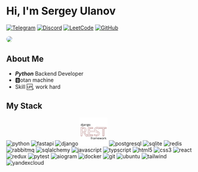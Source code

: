 # Hi, I'm Sergey Ulanov 
[![Telegram](https://img.shields.io/badge/Telegram-2CA5E0?style=for-the-badge&logo=telegram&logoColor=white)](https://t.me/ekwzex)
[![Discord](https://img.shields.io/badge/Discord-%235865F2.svg?style=for-the-badge&logo=discord&logoColor=white)](https://discord.com/users/668015275542708224)
[![LeetCode](https://img.shields.io/badge/LeetCode-ffffff?style=for-the-badge&logo=LeetCode&logoColor=#d16c06)](https://leetcode.com/u/ekwize/)
[![GitHub](https://img.shields.io/badge/GitHub-000000?style=for-the-badge&logo=github&logoColor=white)](https://github.com/ekwize)

<div style="margin-right: 20px">
    <img src="https://i.ibb.co/WKhgNFf/2c93f0bdad7cbc950646add789382f35.webp" height=300  style="max-width: 100%; border-radius: 15px"/>
</div>

## About Me

- ***Python*** Backend Developer
- 🅱️otan machine
- Skill 🆙, work hard

## My Stack

<div>
  <img src="https://devicon-website.vercel.app/api/python/original.svg" alt="python" width=75 />
  <img src="https://devicon-website.vercel.app/api/fastapi/original-wordmark.svg" alt="fastapi" width=75 />
  <img src="https://devicon-website.vercel.app/api/django/plain-wordmark.svg" alt="django" width=75 />
  <img src="https://github.com/devicons/devicon/blob/master/icons/djangorest/djangorest-original-wordmark.svg" alt="djangorestframework" width="75" />
  <img src="https://devicon-website.vercel.app/api/postgresql/original.svg" alt="postgresql" width=75 />
  <img src="https://devicon-website.vercel.app/api/sqlite/original-wordmark.svg" alt="sqlite" width=75 />
  <img src="https://devicon-website.vercel.app/api/redis/original.svg" alt="redis" width=75 />
  <img src="https://www.vectorlogo.zone/logos/rabbitmq/rabbitmq-icon.svg" alt="rabbitmq" width=75/>
  <img src="https://devicon-website.vercel.app/api/sqlalchemy/original.svg" alt="sqlalchemy" width=75 />
  <img src="https://devicon-website.vercel.app/api/javascript/original.svg" alt="javascript" width=75 />
  <img src="https://devicon-website.vercel.app/api/typescript/original.svg" alt="typscript" width=75 />
  <img src="https://devicon-website.vercel.app/api/html5/original.svg" alt="html5" width=75 />
  <img src="https://devicon-website.vercel.app/api/css3/original.svg" alt="css3" width=75 />
  <img src="https://devicon-website.vercel.app/api/react/original-wordmark.svg" alt="react" width=75 />
  <img src="https://devicon-website.vercel.app/api/redux/original.svg" alt="redux" width=75 />
  <img src="https://devicon-website.vercel.app/api/pytest/original-wordmark.svg" alt="pytest" width=75 />
  <img src="https://docs.aiogram.dev/en/latest/_static/logo.png" alt="aiogram" width=75 />
  <img src="https://devicon-website.vercel.app/api/docker/original-wordmark.svg" alt="docker" width=75 />
  <img src="https://devicon-website.vercel.app/api/git/original-wordmark.svg" alt="git" width=75 />
  <img src="https://devicon-website.vercel.app/api/ubuntu/plain.svg" alt="ubuntu" width=75 />
  <img src="https://www.vectorlogo.zone/logos/tailwindcss/tailwindcss-icon.svg" alt="tailwind" width=75/>
  <img src="https://energytimemarketplace.com/image/cache/catalog/product/image129-500x500.png" alt="yandexcloud" width=75 />
</div>

